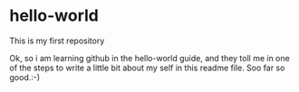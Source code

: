 # hello-world
This is my first repository

Ok, so i am learning github in the hello-world guide, and they toll me in one of the steps to write a little bit about my self in this readme file. Soo far so good.:-)
